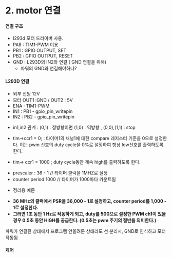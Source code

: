 # 2. motor 연결

#### 연결 구조
 - l293d 모터 드라이버 사용.
 - PA8 : TIM1-PWM 이용
 - PB1 : GPIO OUTPUT, SET
 - PB2 : GPIO OUTPUT, RESET
 - GND : L293D의 IN2와 연결 ( GND 연결을 위해)
   * 파워의 GND와 연결해야하나?

#### L293D 연결
 - 외부 전원 12V
 - 모터 OUT1 :GND / OUT2 : 5V
 - ENA : TIM1-PWM
 - IN1 : PB1 - gpio_pin_writepin
 - IN2 : PB2 - gpio_pin_writepin
  * in1,in2 관계 :  (0,1) : 정방향이면 (1,0) : 역방향 , (0,0),(1,1) : stop
 - tim->ccr1 = 0; : 타이머1의 채널1에 대한 compare 레지스터 기준을 0으로 설정한다. 이는 pwm 신호의 duty cycle을 0%로 설정하여 항상 low신호를 출력하도록 한다.

 - tim-> ccr1 = 1000 ; duty cycle동안 계속 high를 출력하도록 한다.
  * prescaler : 36 - 1 // 타이머 클럭을 1MHZ로 설정
  * counter period 1000  // 타이머가 1000마다 카운트됨

 - 정리용 예문
 * **36 MHz의 클럭에서 PSR을 36,000 - 1로 설정하고, counter period를 1,000 - 1로 설정한다.**
 * **그러면 1초 동안 1 Hz로 작동하게 되고, duty를 500으로 설정한 PWM ch1이 있을 경우 0.5초 동안 HIGH를 공급한다. (0.5초는 pwm 주기의 절반을 의미한다.)**



파워가 연결된 상태에서  프로그램 안올려둔 상태라도 선 분리시, GND로 인식하고 모터 작동됨

#### 제어 















